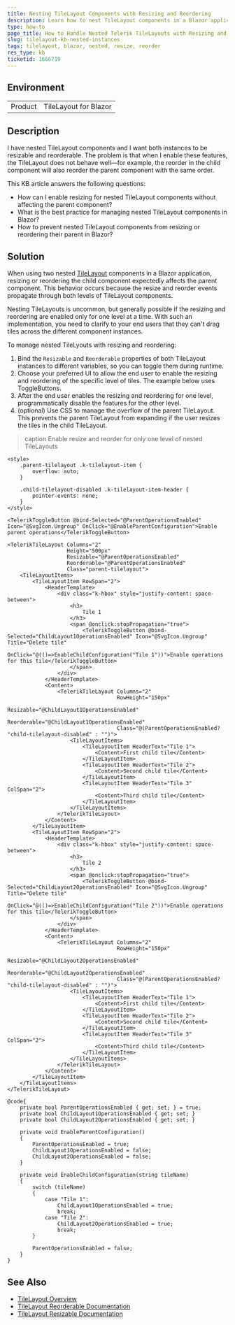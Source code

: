 ```yaml
---
title: Nesting TileLayout Components with Resizing and Reordering
description: Learn how to nest TileLayout components in a Blazor application and enable the resize and reorder features.
type: how-to
page_title: How to Handle Nested Telerik TileLayouts with Resizing and Reordering
slug: tilelayout-kb-nested-instances
tags: tilelayout, blazor, nested, resize, reorder
res_type: kb
ticketid: 1666719
---
```


## Environment

<table>
<tbody>
<tr>
<td>Product</td>
<td>TileLayout for Blazor
</tr>
</tbody>
</table>

## Description

I have nested TileLayout components and I want both instances to be resizable and reorderable. The problem is that when I enable these features, the TileLayout does not behave well&mdash;for example, the reorder in the child component will also reorder the parent component with the same order.

This KB article answers the following questions:
- How can I enable resizing for nested TileLayout components without affecting the parent component?
- What is the best practice for managing nested TileLayout components in Blazor?
- How to prevent nested TileLayout components from resizing or reordering their parent in Blazor?

## Solution

When using two nested [TileLayout](https://docs.telerik.com/blazor-ui/components/tilelayout/overview) components in a Blazor application, resizing or reordering the child component expectedly affects the parent component. This behavior occurs because the resize and reorder events propagate through both levels of TileLayout components. 

Nesting TileLayouts is uncommon, but generally possible if the resizing and reordering are enabled only for one level at a time. With such an implementation, you need to clarify to your end users that they can't drag tiles across the different component instances.

To manage nested TileLyouts with resizing and reordering:

1. Bind the `Resizable` and `Reorderable` properties of both TileLayout instances to different variables, so you can toggle them during runtime.
1. Choose your preferred UI to allow the end user to enable the resizing and reordering of the specific level of tiles. The example below uses ToggleButtons.
1. After the end user enables the resizing and reordering for one level, programmatically disable the features for the other level.
1. (optional) Use CSS to manage the overflow of the parent TileLayout. This prevents the parent TileLayout from expanding if the user resizes the tiles in the child TileLayout.

>caption Enable resize and reorder for only one level of nested TileLayouts

````RAZOR
<style>
    .parent-tilelayout .k-tilelayout-item {
        overflow: auto;
    }

    .child-tilelayout-disabled .k-tilelayout-item-header {
        pointer-events: none;
    }
</style>

<TelerikToggleButton @bind-Selected="@ParentOperationsEnabled" Icon="@SvgIcon.Ungroup" OnClick="@EnableParentConfiguration">Enable parent operations</TelerikToggleButton>

<TelerikTileLayout Columns="2"
                   Height="500px"
                   Resizable="@ParentOperationsEnabled"
                   Reorderable="@ParentOperationsEnabled"
                   Class="parent-tilelayout">
    <TileLayoutItems>
        <TileLayoutItem RowSpan="2">
            <HeaderTemplate>
                <div class="k-hbox" style="justify-content: space-between">
                    <h3>
                        Tile 1
                    </h3>                   
                    <span @onclick:stopPropagation="true">
                        <TelerikToggleButton @bind-Selected="ChildLayout1OperationsEnabled" Icon="@SvgIcon.Ungroup" Title="Delete tile"
                                             OnClick="@(()=>EnableChildConfiguration("Tile 1"))">Enable operations for this tile</TelerikToggleButton>
                    </span>
                </div>
            </HeaderTemplate>
            <Content>       
                <TelerikTileLayout Columns="2"
                                   RowHeight="150px"                                   
                                   Resizable="@ChildLayout1OperationsEnabled"
                                   Reorderable="@ChildLayout1OperationsEnabled"
                                   Class="@(ParentOperationsEnabled? "child-tilelayout-disabled" : "")">
                    <TileLayoutItems>
                        <TileLayoutItem HeaderText="Tile 1">
                            <Content>First child tile</Content>
                        </TileLayoutItem>
                        <TileLayoutItem HeaderText="Tile 2">
                            <Content>Second child tile</Content>
                        </TileLayoutItem>
                        <TileLayoutItem HeaderText="Tile 3" ColSpan="2">
                            <Content>Third child tile</Content>
                        </TileLayoutItem>
                    </TileLayoutItems>
                </TelerikTileLayout>
            </Content>
        </TileLayoutItem>
        <TileLayoutItem RowSpan="2">
            <HeaderTemplate>
                <div class="k-hbox" style="justify-content: space-between">
                    <h3>
                        Tile 2
                    </h3>
                    <span @onclick:stopPropagation="true">
                        <TelerikToggleButton @bind-Selected="ChildLayout2OperationsEnabled" Icon="@SvgIcon.Ungroup" Title="Delete tile"
                                             OnClick="@(()=>EnableChildConfiguration("Tile 2"))">Enable operations for this tile</TelerikToggleButton>
                    </span>
                </div>
            </HeaderTemplate>
            <Content>
                <TelerikTileLayout Columns="2"
                                   RowHeight="150px"
                                   Resizable="@ChildLayout2OperationsEnabled"
                                   Reorderable="@ChildLayout2OperationsEnabled"
                                   Class="@(ParentOperationsEnabled? "child-tilelayout-disabled" : "")">
                    <TileLayoutItems>
                        <TileLayoutItem HeaderText="Tile 1">
                            <Content>First child tile</Content>
                        </TileLayoutItem>
                        <TileLayoutItem HeaderText="Tile 2">
                            <Content>Second child tile</Content>
                        </TileLayoutItem>                        
                        <TileLayoutItem HeaderText="Tile 3" ColSpan="2">
                            <Content>Third child tile</Content>
                        </TileLayoutItem>
                    </TileLayoutItems>
                </TelerikTileLayout>
            </Content>
        </TileLayoutItem>        
    </TileLayoutItems>
</TelerikTileLayout>

@code{
    private bool ParentOperationsEnabled { get; set; } = true;
    private bool ChildLayout1OperationsEnabled { get; set; }
    private bool ChildLayout2OperationsEnabled { get; set; }

    private void EnableParentConfiguration()
    {
        ParentOperationsEnabled = true;
        ChildLayout1OperationsEnabled = false;
        ChildLayout2OperationsEnabled = false;
    }

    private void EnableChildConfiguration(string tileName)
    {
        switch (tileName)
        {
            case "Tile 1":
                ChildLayout1OperationsEnabled = true;
                break;
            case "Tile 2":
                ChildLayout2OperationsEnabled = true;
                break;
        }
        
        ParentOperationsEnabled = false;
    }
}
````

## See Also
- [TileLayout Overview](slug://tilelayout-overview)
- [TileLayout Reorderable Documentation](slug://tilelayout-reorder)
- [TileLayout Resizable Documentation](slug://tilelayout-resize)
